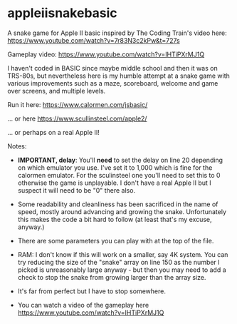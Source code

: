 # appleiisnakebasic
A snake game for Apple II basic inspired by The Coding Train's video here: https://www.youtube.com/watch?v=7r83N3c2kPw&t=727s

Gameplay video: https://www.youtube.com/watch?v=IHTiPXrMJ1Q

I haven't coded in BASIC since maybe middle school and then it was on TRS-80s, but nevertheless here is my humble attempt at a snake game with various improvements such as a maze, scoreboard, welcome and game over screens, and multiple levels. 

Run it here: https://www.calormen.com/jsbasic/

... or here https://www.scullinsteel.com/apple2/

... or perhaps on a real Apple II!

Notes:
- **IMPORTANT, delay**: You'll **need** to set the delay on line 20 depending on which emulator you use. I've set it to 1,000 which is fine for the calormen emulator. For the sculinsteel one you'll need to set this to 0 otherwise the game is unplayable. I don't have a real Apple II but I suspect it will need to be "0" there also.

- Some readability and cleanliness has been sacrificed in the name of speed, mostly around advancing and growing the snake. Unfortunately this makes the code a bit hard to follow (at least that's my excuse, anyway.)

- There are some parameters you can play with at the top of the file.

- RAM: I don't know if this will work on a smaller, say 4K system. You can try reducing the size of the "snake" array on line 150 as the number I picked is unreasonably large anyway - but then you may need to add a check to stop the snake from growing larger than the array size.

- It's far from perfect but I have to stop somewhere.

- You can watch a video of the gameplay here https://www.youtube.com/watch?v=IHTiPXrMJ1Q
